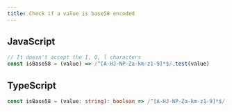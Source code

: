 ```yaml
---
title: Check if a value is base58 encoded
---
```


## JavaScript
```js
// It doesn't accept the I, O, l characters
const isBase58 = (value) => /^[A-HJ-NP-Za-km-z1-9]*$/.test(value)
```

## TypeScript
```ts
const isBase58 = (value: string): boolean => /^[A-HJ-NP-Za-km-z1-9]*$/.test(value)
```
